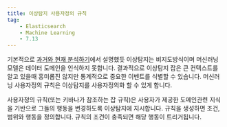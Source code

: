 ```yaml
---
title: 이상탐지 사용자정의 규칙
tag:
    - Elasticsearch
    - Machine Learning
    - 7.13
---
```


기본적으로 [과거와 현재 분석하기](ml-overview.md#ml-analyzing)에서 설명했듯 이상탐지는 비지도방식이며 머신러닝 모델은 데이터 도메인을 인식하지 못합니다.
결과적으로 이상탐지 잡은 큰 컨텍스트를 알고 있을때 흥미롭진 않지만 통계적으로 중요한 이벤트를 식별할 수 있습니다.
머신러닝 사용자정의 규칙은 이상탐지를 사용자정의화 할 수 있게 합니다.

사용자정의 규칙(또는 키바나가 참조하는 잡 규칙)은 사용자가 제공한 도메인관련 지식을 기반으로 그들의 행동을 변경하도록 이상탐지에 지시합니다.
규칙을 생성하면 조건, 범위와 행동을 정의합니다.
규칙의 조건이 충족되면 해당 행동이 트리거됩니다.
